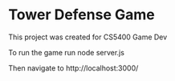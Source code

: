 # Tower Defense Game

This project was created for CS5400 Game Dev

To run the game run node server.js

Then navigate to http://localhost:3000/
